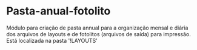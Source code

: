 # Pasta-anual-fotolito
Módulo para criação de pasta annual para a organização mensal e diária
dos arquivos de layouts e de fotolitos (arquivos de saída) para impressão.
Está localizada na pasta '!LAYOUTS'
